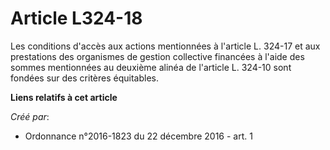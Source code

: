 # Article L324-18

Les conditions d'accès aux actions mentionnées à l'article L. 324-17 et aux prestations des organismes de gestion collective
financées à l'aide des sommes mentionnées au deuxième alinéa de l'article L. 324-10 sont fondées sur des critères équitables.

**Liens relatifs à cet article**

_Créé par_:

  - Ordonnance n°2016-1823 du 22 décembre 2016 - art. 1
